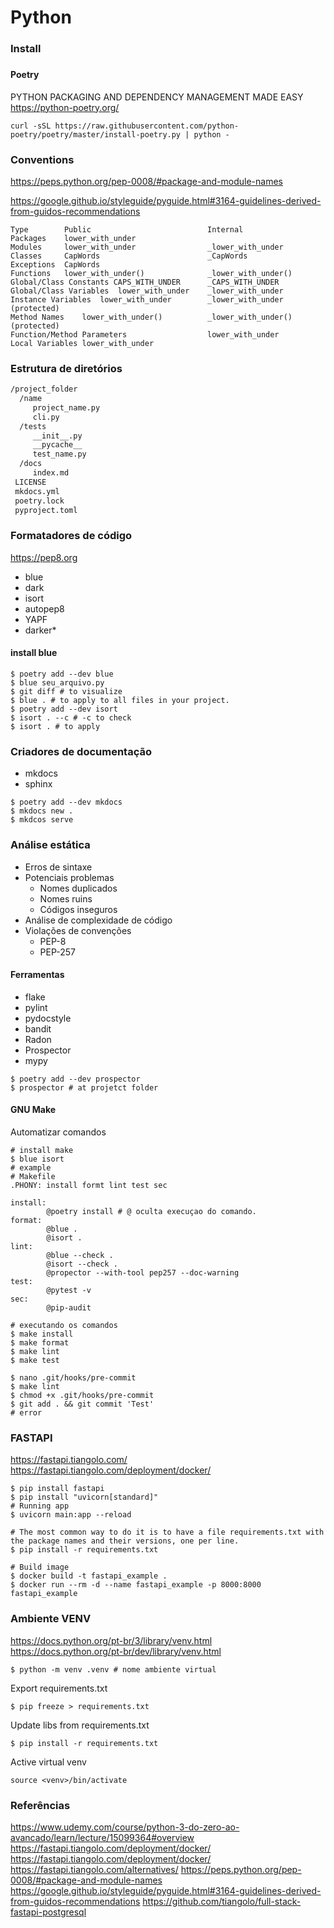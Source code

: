 # Python

### Install


###
#### Poetry
PYTHON PACKAGING AND DEPENDENCY MANAGEMENT MADE EASY
https://python-poetry.org/

```shel
curl -sSL https://raw.githubusercontent.com/python-poetry/poetry/master/install-poetry.py | python -
```


### Conventions
https://peps.python.org/pep-0008/#package-and-module-names

https://google.github.io/styleguide/pyguide.html#3164-guidelines-derived-from-guidos-recommendations

```text
Type	    Public            	            Internal
Packages	lower_with_under	
Modules 	lower_with_under            	_lower_with_under
Classes	    CapWords	                    _CapWords
Exceptions	CapWords	
Functions	lower_with_under()	            _lower_with_under()
Global/Class Constants CAPS_WITH_UNDER  	_CAPS_WITH_UNDER
Global/Class Variables	lower_with_under	_lower_with_under
Instance Variables	lower_with_under	    _lower_with_under (protected)
Method Names	lower_with_under()	        _lower_with_under() (protected)
Function/Method Parameters              	lower_with_under	
Local Variables	lower_with_under	
```

### Estrutura de diretórios 

```markdown
/project_folder
  /name
     project_name.py
     cli.py
  /tests
     __init__.py
     __pycache__
     test_name.py
  /docs
     index.md
 LICENSE
 mkdocs.yml
 poetry.lock
 pyproject.toml
```


### Formatadores de código
https://pep8.org

* blue
* dark
* isort
* autopep8
* YAPF
* darker*

#### install blue
```shell
$ poetry add --dev blue
$ blue seu_arquivo.py
$ git diff # to visualize
$ blue . # to apply to all files in your project.
$ poetry add --dev isort
$ isort . --c # -c to check
$ isort . # to apply
```


### Criadores de documentação

* mkdocs
* sphinx

```shell
$ poetry add --dev mkdocs
$ mkdocs new .
$ mkdcos serve
```


### Análise estática

* Erros de sintaxe
* Potenciais problemas
  * Nomes duplicados
  * Nomes ruins
  * Códigos inseguros
* Análise de complexidade de código
* Violações de convenções 
  * PEP-8
  * PEP-257

#### Ferramentas
* flake
* pylint
* pydocstyle
* bandit
* Radon
* Prospector
* mypy

```shell
$ poetry add --dev prospector
$ prospector # at projetct folder

```

#### GNU Make

Automatizar comandos

```shell
# install make
$ blue isort
# example
# Makefile
.PHONY: install formt lint test sec

install:
        @poetry install # @ oculta execuçao do comando.
format:
        @blue .
        @isort .
lint:
        @blue --check .
        @isort --check .
        @propector --with-tool pep257 --doc-warning
test:
        @pytest -v
sec:
        @pip-audit
   
# executando os comandos
$ make install
$ make format
$ make lint
$ make test  
```

```shell
$ nano .git/hooks/pre-commit
$ make lint 
$ chmod +x .git/hooks/pre-commit
$ git add . && git commit 'Test'
# error

```



### FASTAPI
https://fastapi.tiangolo.com/
https://fastapi.tiangolo.com/deployment/docker/

```shell
$ pip install fastapi
$ pip install "uvicorn[standard]"   
# Running app
$ uvicorn main:app --reload

# The most common way to do it is to have a file requirements.txt with the package names and their versions, one per line.
$ pip install -r requirements.txt

# Build image
$ docker build -t fastapi_example .
$ docker run --rm -d --name fastapi_example -p 8000:8000 fastapi_example
``` 




### Ambiente VENV
https://docs.python.org/pt-br/3/library/venv.html
https://docs.python.org/pt-br/dev/library/venv.html

```shell
$ python -m venv .venv # nome ambiente virtual
```

Export requirements.txt
```shell
$ pip freeze > requirements.txt
```

Update libs from requirements.txt
```shell
$ pip install -r requirements.txt
```

Active virtual venv
```shell
source <venv>/bin/activate
```



### Referências
https://www.udemy.com/course/python-3-do-zero-ao-avancado/learn/lecture/15099364#overview
https://fastapi.tiangolo.com/deployment/docker/
https://fastapi.tiangolo.com/deployment/docker/
https://fastapi.tiangolo.com/alternatives/
https://peps.python.org/pep-0008/#package-and-module-names
https://google.github.io/styleguide/pyguide.html#3164-guidelines-derived-from-guidos-recommendations
https://github.com/tiangolo/full-stack-fastapi-postgresql
